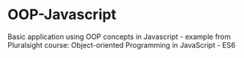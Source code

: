 # OOP-Javascript
Basic application using OOP concepts in Javascript - example from Pluralsight course: Object-oriented Programming in JavaScript - ES6
